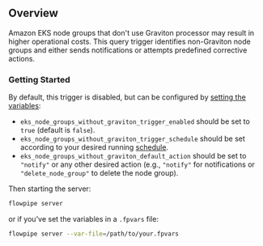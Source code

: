 ## Overview

Amazon EKS node groups that don't use Graviton processor may result in higher operational costs. This query trigger identifies non-Graviton node groups and either sends notifications or attempts predefined corrective actions.

### Getting Started

By default, this trigger is disabled, but can be configured by [setting the variables](https://flowpipe.io/docs/build/mod-variables#passing-input-variables):

- `eks_node_groups_without_graviton_trigger_enabled` should be set to `true` (default is `false`).
- `eks_node_groups_without_graviton_trigger_schedule` should be set according to your desired running [schedule](https://flowpipe.io/docs/flowpipe-hcl/trigger/schedule#more-examples).
- `eks_node_groups_without_graviton_default_action` should be set to `"notify"` or any other desired action (e.g., `"notify"` for notifications or `"delete_node_group"` to delete the node group).

Then starting the server:

```sh
flowpipe server
```

or if you've set the variables in a `.fpvars` file:

```sh
flowpipe server --var-file=/path/to/your.fpvars
```
